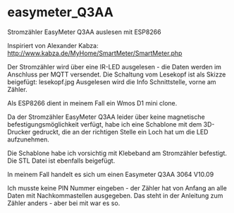 # easymeter_Q3AA
Stromzähler EasyMeter Q3AA auslesen mit ESP8266

Inspiriert von Alexander Kabza:
http://www.kabza.de/MyHome/SmartMeter/SmartMeter.php

Der Stromzähler wird über eine IR-LED ausgelesen - die Daten werden im Anschluss per MQTT versendet.
Die Schaltung vom Lesekopf ist als Skizze beigefügt: lesekopf.jpg
Ausgelesen wird die Info Schnittstelle, vorne am Zähler.

Als ESP8266 dient in meinem Fall ein Wmos D1 mini clone.

Da der Stromzähler EasyMeter Q3AA leider über keine magnetische befestigungsmöglichkeit verfügt, habe ich eine Schablone mit dem 3D-Drucker gedruckt, die an der richtigen Stelle ein Loch hat um die LED aufzunehmen.

Die Schablone habe ich vorsichtig mit Klebeband am Stromzähler befestigt.
Die STL Datei ist ebenfalls beigefügt.

In meinem Fall handelt es sich um einen Easymeter Q3AA 3064 V10.09

Ich musste keine PIN Nummer eingeben - der Zähler hat von Anfang an alle Daten mit Nachkommastellen ausgegeben. Das steht in der Anleitung zum Zähler anders - aber bei mit war es so.
